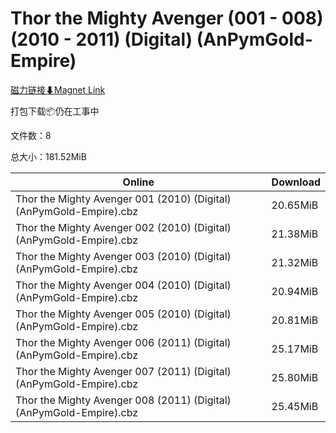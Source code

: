 # Thor the Mighty Avenger (001 - 008) (2010 - 2011) (Digital) (AnPymGold-Empire)

[磁力链接⬇Magnet Link](magnet:?xt=urn:btih:93cf5d9d23e69ce42839895629b0b86999271115&dn=Thor%20the%20Mighty%20Avenger%20%28001%20-%20008%29%20%282010%20-%202011%29%20%28Digital%29%20%28AnPymGold-Empire%29)

打包下载📦仍在工事中

文件数：8

总大小：181.52MiB

Online | Download
--- | ---
Thor the Mighty Avenger 001 (2010) (Digital) (AnPymGold-Empire).cbz | 20.65MiB
Thor the Mighty Avenger 002 (2010) (Digital) (AnPymGold-Empire).cbz | 21.38MiB
Thor the Mighty Avenger 003 (2010) (Digital) (AnPymGold-Empire).cbz | 21.32MiB
Thor the Mighty Avenger 004 (2010) (Digital) (AnPymGold-Empire).cbz | 20.94MiB
Thor the Mighty Avenger 005 (2010) (Digital) (AnPymGold-Empire).cbz | 20.81MiB
Thor the Mighty Avenger 006 (2011) (Digital) (AnPymGold-Empire).cbz | 25.17MiB
Thor the Mighty Avenger 007 (2011) (Digital) (AnPymGold-Empire).cbz | 25.80MiB
Thor the Mighty Avenger 008 (2011) (Digital) (AnPymGold-Empire).cbz | 25.45MiB